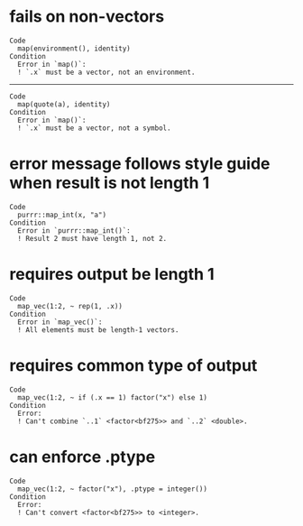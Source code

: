 # fails on non-vectors

    Code
      map(environment(), identity)
    Condition
      Error in `map()`:
      ! `.x` must be a vector, not an environment.

---

    Code
      map(quote(a), identity)
    Condition
      Error in `map()`:
      ! `.x` must be a vector, not a symbol.

# error message follows style guide when result is not length 1

    Code
      purrr::map_int(x, "a")
    Condition
      Error in `purrr::map_int()`:
      ! Result 2 must have length 1, not 2.

# requires output be length 1

    Code
      map_vec(1:2, ~ rep(1, .x))
    Condition
      Error in `map_vec()`:
      ! All elements must be length-1 vectors.

# requires common type of output

    Code
      map_vec(1:2, ~ if (.x == 1) factor("x") else 1)
    Condition
      Error:
      ! Can't combine `..1` <factor<bf275>> and `..2` <double>.

# can enforce .ptype

    Code
      map_vec(1:2, ~ factor("x"), .ptype = integer())
    Condition
      Error:
      ! Can't convert <factor<bf275>> to <integer>.

